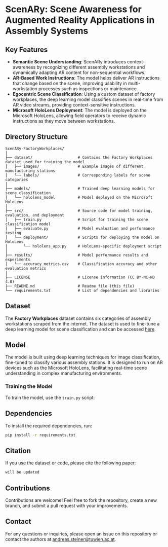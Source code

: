# ScenARy: Scene Awareness for Augmented Reality Applications in Assembly Systems

## Key Features

- **Semantic Scene Understanding**: ScenARy introduces context-awareness by recognizing different assembly workstations and dynamically adapting AR content for non-sequential workflows.
- **AR-Based Work Instructions**: The model helps deliver AR instructions that change based on the scene, improving usability in multi-workstation processes such as inspections or maintenance.
- **Egocentric Scene Classification**: Using a custom dataset of factory workplaces, the deep learning model classifies scenes in real-time from AR video streams, providing context-sensitive instructions.
- **Microsoft HoloLens Deployment**: The model is deployed on the Microsoft HoloLens, allowing field operators to receive dynamic instructions as they move between workstations.


## Directory Structure
```
ScenARy-FactoryWorkplaces/
│
├── dataset/                    # Contains the Factory Workplaces dataset used for training the model
│   ├── images/                 # Example images of different manufacturing stations
│   └── labels/                 # Corresponding labels for scene categories
│
├── models/                     # Trained deep learning models for scene classification
│   └── hololens_model          # Model deployed on the Microsoft HoloLens
│
├── src/                        # Source code for model training, evaluation, and deployment
│   ├── train.py                # Script for training the scene classification model
│   ├── evaluate.py             # Model evaluation and performance testing
│   └── deployment/             # Scripts for deploying the model on HoloLens
│       └── hololens_app.py     # HoloLens-specific deployment script
│
├── results/                    # Model performance results and experiments
│   └── accuracy_metrics.csv    # Classification accuracy and other evaluation metrics
│
├── LICENSE                     # License information (CC BY-NC-ND 4.0)
├── README.md                   # Readme file (this file)
└── requirements.txt            # List of dependencies and libraries
```

## Dataset

The **Factory Workplaces** dataset contains six categories of assembly workstations scraped from the internet. The dataset is used to fine-tune a deep learning model for scene classification and can be accessed [here](https://github.com/celairion/ScenARy-FactoryWorkplaces).

## Model

The model is built using deep learning techniques for image classification, fine-tuned to classify various assembly stations. It is designed to run on AR devices such as the Microsoft HoloLens, facilitating real-time scene understanding in complex manufacturing environments.

### Training the Model

To train the model, use the `train.py` script:


## Dependencies

To install the required dependencies, run:

```bash
pip install -r requirements.txt
```

## Citation

If you use the dataset or code, please cite the following paper:

```objectivec
will be updated
```

## Contributions

Contributions are welcome! Feel free to fork the repository, create a new branch, and submit a pull request with your improvements.

## Contact

For any questions or inquiries, please open an issue on this repository or contact the authors at [andreas.steiner@tuwien.ac.at](mailto:andreas.steiner@tuwien.ac.at).
```
